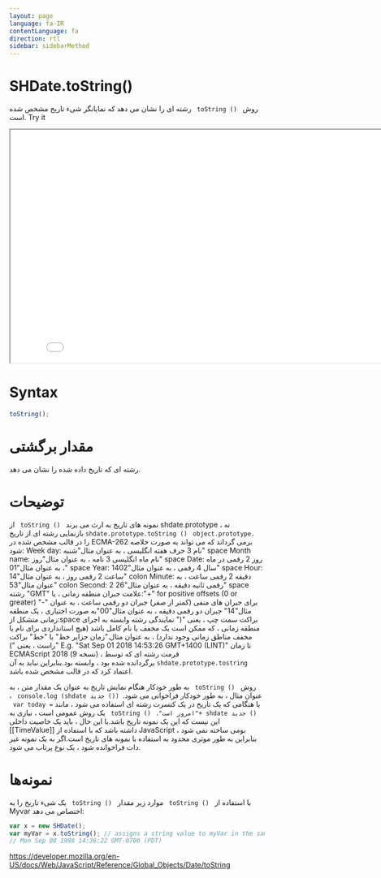 ```yaml
---
layout: page
language: fa-IR
contentLanguage: fa
direction: rtl
sidebar: sidebarMethod
---
```


# SHDate.toString()

روش <code dir = "ltr"> toString () </code> رشته ای را نشان می دهد که نمایانگر شیء تاریخ مشخص شده است.
Try it

<iframe style="width: 830px; height: 460px;" src="/SHDateTime-js/examples/live.html?function=toString" title="MDN Web Docs Interactive Example" loading="lazy"></iframe>
<br/>

# Syntax

```js
toString();
```

# مقدار برگشتی

رشته ای که تاریخ داده شده را نشان می دهد.

# توضیحات

نمونه های تاریخ به ارث می برند <code dir = "ltr"> toString () </code> از shdate.prototype ، نه <code dir = "ltr"> object.prototype. </code> <code dir = "ltr">shdate.prototype.toString () </code> بازنمایی رشته ای از تاریخ را در قالب مشخص شده در ECMA-262 برمی گرداند که می تواند به صورت خلاصه شود:
Week day: نام 3 حرف هفته انگلیسی ، به عنوان مثال"شنبه"
space
Month name: نام ماه انگلیسی 3 نامه ، به عنوان مثال"روز"
space
Date: روز 2 رقمی در ماه ، به عنوان مثال"01"
space
Year: سال 4 رقمی ، به عنوان مثال"1402"
space
Hour: ساعت 2 رقمی روز ، به عنوان مثال"14"
colon
Minute: دقیقه 2 رقمی ساعت ، به عنوان مثال"53"
colon
Second: 2 رقمی ثانیه دقیقه ، به عنوان مثال"26"
space
رشته "GMT"
علامت جبران منطقه زمانی ، یا:"+" for positive offsets (0 or greater)
"-" برای جبران های منفی (کمتر از صفر)
جبران دو رقمی ساعت ، به عنوان مثال"14"
جبران دو رقمی دقیقه ، به عنوان مثال"00"به صورت اختیاری ، یک منطقه زمانی متشکل از:space
براکت سمت چپ ، یعنی "("
نمایندگی رشته وابسته به اجرای منطقه زمانی ، که ممکن است یک مخفف یا نام کامل باشد (هیچ استانداردی برای نام یا مخفف مناطق زمانی وجود ندارد) ، به عنوان مثال."زمان جزایر خط" یا "خط"
براکت راست ، یعنی ")"
E.g. "Sat Sep 01 2018 14:53:26 GMT+1400 (LINT)"
تا زمان ECMAScript 2018 (نسخه 9) ، فرمت رشته ای که توسط <code dir="ltr">shdate.prototype.tostring</code> برگردانده شده بود ، وابسته بود.بنابراین نباید به آن اعتماد کرد که در قالب مشخص شده باشد.

روش <code dir = "ltr"> toString () </code> به طور خودکار هنگام نمایش تاریخ به عنوان یک مقدار متن ، به عنوان مثال ، به طور خودکار فراخوانی می شود.<code dir = "ltr"> console.log (shdate جدید ()) </code> ، یا هنگامی که یک تاریخ در یک کنسرت رشته ای استفاده می شود ، مانند <code dir = "ltr"> var today = "امروز است"+ shdate جدید () </code>.
<code dir = "ltr"> toString () </code> یک روش عمومی است ، نیازی به این نیست که این یک نمونه تاریخ باشد.با این حال ، باید یک خاصیت داخلی [[TimeValue]] داشته باشد که با استفاده از JavaScript بومی ساخته نمی شود ، بنابراین به طور موثری محدود به استفاده با نمونه های تاریخ است.اگر به یک نمونه غیر دات فراخوانده شود ، یک نوع پرتاب می شود.

# نمونه‌ها

با استفاده از <code dir = "ltr"> toString () </code>
موارد زیر مقدار <code dir = "ltr"> toString () </code> یک شیء تاریخ را به Myvar اختصاص می دهد:

```js
var x = new SHDate();
var myVar = x.toString(); // assigns a string value to myVar in the same format as:
// Mon Sep 08 1998 14:36:22 GMT-0700 (PDT)
```

https://developer.mozilla.org/en-US/docs/Web/JavaScript/Reference/Global_Objects/Date/toString
